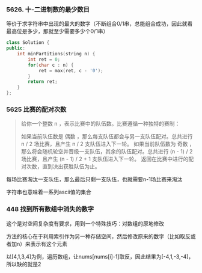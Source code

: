 ### 5626. 十-二进制数的最少数目

等价于求字符串中出现的最大的数字（不断组合0/1串，总能组合成功，因此就看最高位是多少，那就至少需要多少个0/1串）

```c++
class Solution {
public:
    int minPartitions(string n) {
        int ret = 0;
        for(char c : n) {
            ret = max(ret, c - '0');
        }
        return ret;
    }
};
```



### 5625 比赛的配对次数

> 给你一个整数 n ，表示比赛中的队伍数。比赛遵循一种独特的赛制：
>
> 如果当前队伍数是 偶数 ，那么每支队伍都会与另一支队伍配对。总共进行 n / 2 场比赛，且产生 n / 2 支队伍进入下一轮。
> 如果当前队伍数为 奇数 ，那么将会随机轮空并晋级一支队伍，其余的队伍配对。总共进行 (n - 1) / 2 场比赛，且产生 (n - 1) / 2 + 1 支队伍进入下一轮。
> 返回在比赛中进行的配对次数，直到决出获胜队伍为止。

每场比赛淘汰一支队伍，那么最后只剩一支队伍，也就需要n-1场比赛来淘汰



字符串也意味着一系列ascii值的集合



### 448 找到所有数组中消失的数字

这个是对空间复杂度有要求，用到一个特殊技巧：对数组的原地修改

方法的核心在于利用索引作为另一种存储空间，然后修改原来的数字（比如取反或者加n）来表示有这个元素

以[4,1,3,4]为例，遍历数组，让nums[nums[i]-1]取反，因此结果为[-4,1,-3,-4]，所以缺的就是2













